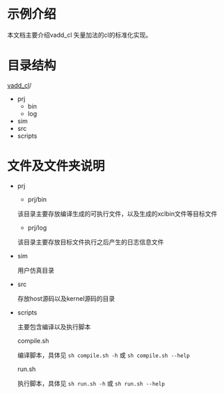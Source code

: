 # 示例介绍
本文档主要介绍vadd_cl 矢量加法的cl的标准化实现。

# 目录结构
[vadd_cl](#vadd_cl_dir)/
	
- prj
	- bin
	- log
- sim
- src
- scripts

# 文件及文件夹说明
- prj

	- prj/bin
	
	该目录主要存放编译生成的可执行文件，以及生成的xclbin文件等目标文件

	- prj/log

	该目录主要存放目标文件执行之后产生的日志信息文件
- sim

	用户仿真目录

- src

	存放host源码以及kernel源码的目录


- scripts
	
	主要包含编译以及执行脚本

	compile.sh

	编译脚本，具体见 `sh compile.sh -h` 或 `sh compile.sh --help`

	run.sh

	执行脚本，具体见 `sh run.sh -h` 或 `sh run.sh --help`

